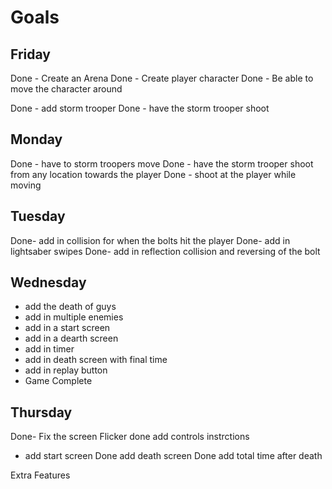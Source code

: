 # Goals

## Friday
Done - Create an Arena 
Done - Create player character
Done - Be able to move the character around

Done - add storm trooper
Done - have the storm trooper shoot

## Monday
Done - have to storm troopers move
Done - have the storm trooper shoot from any location towards the player
Done - shoot at the player while moving

## Tuesday

Done- add in collision for when the bolts hit the player
Done- add in lightsaber swipes
Done- add in reflection collision and reversing of the bolt

## Wednesday

- add the death of guys
- add in multiple enemies
- add in a start screen
- add in a dearth screen
- add in timer
- add in death screen with final time
- add in replay button
- Game Complete

## Thursday

Done- Fix the screen Flicker
done add controls instrctions
- add start screen 
Done add death screen
Done add total time after death


Extra Features
